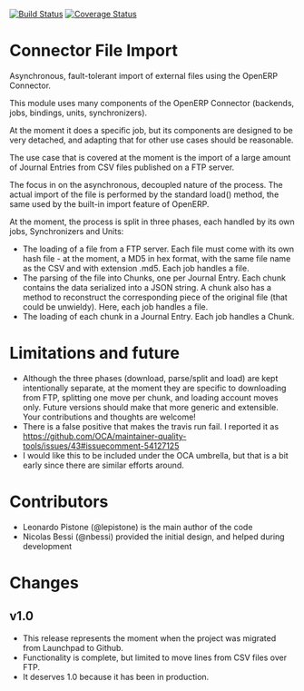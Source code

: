 [![Build Status](https://travis-ci.org/camptocamp/connector-file.svg?branch=master)](https://travis-ci.org/camptocamp/connector-file)
[![Coverage Status](https://coveralls.io/repos/camptocamp/connector-file/badge.png?branch=master)](https://coveralls.io/r/camptocamp/connector-file?branch=master)

# Connector File Import

Asynchronous, fault-tolerant import of external files using the OpenERP
Connector.

This module uses many components of the OpenERP Connector (backends, jobs,
bindings, units, synchronizers).

At the moment it does a specific job, but its components are designed to be
very detached, and adapting that for other use cases should be reasonable.

The use case that is covered at the moment is the import of a large amount
of Journal Entries from CSV files published on a FTP server.

The focus in on the asynchronous, decoupled nature of the process. The actual
import of the file is performed by the standard load() method, the same used
by the built-in import feature of OpenERP.

At the moment, the process is split in three phases, each handled by its own
jobs, Synchronizers and Units:

* The loading of a file from a FTP server. Each file must come with its own
  hash file - at the moment, a MD5 in hex format, with the same file name as
  the CSV and with extension .md5. Each job handles a file.
* The parsing of the file into Chunks, one per Journal Entry. Each chunk
  contains the data serialized into a JSON string. A chunk also has a method
  to reconstruct the corresponding piece of the original file (that could
  be unwieldy). Here, each job handles a file.
* The loading of each chunk in a Journal Entry. Each job handles a Chunk.

# Limitations and future
* Although the three phases (download, parse/split and load) are kept
  intentionally separate, at the moment they are specific to downloading from
  FTP, splitting one move per chunk, and loading account moves only. Future
  versions should make that more generic and extensible. Your contributions and
  thoughts are welcome!
* There is a false positive that makes the travis run fail. I reported it as
  https://github.com/OCA/maintainer-quality-tools/issues/43#issuecomment-54127125
* I would like this to be included under the OCA umbrella, but that is a bit
  early since there are similar efforts around.

# Contributors

* Leonardo Pistone (@lepistone) is the main author of the code
* Nicolas Bessi (@nbessi) provided the initial design, and helped during
  development

# Changes

## v1.0
* This release represents the moment when the project was migrated from
  Launchpad to Github.
* Functionality is complete, but limited to move lines from CSV files over FTP.
* It deserves 1.0 because it has been in production.
